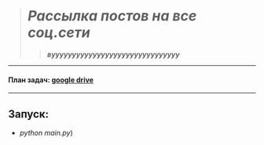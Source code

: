 
># ___Рассылка постов на все соц.сети___ 
>>___вууууууууууууууууууууууууууууууу___
---

#### План задач: [google drive](https://drive.google.com/drive/folders/10NrUNiJa8-eMRBryFEdL3crV7iQQod0J?usp=sharing)

---
## Запуск:

- _python main.py_)
